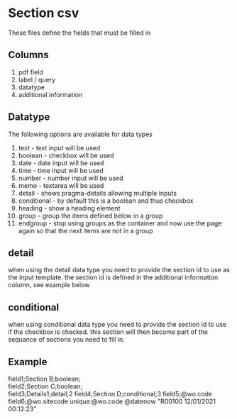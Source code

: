 # Section csv
These files define the fields that must be filled in

## Columns
1. pdf field
1. label / query
1. datatype
1. additional information

## Datatype
The following options are available for data types

1. text - text input will be used
1. boolean - checkbox will be used
1. date - date input will be used
1. time - time input will be used
1. number - number input will be used
1. memo - textarea will be used
1. detail - shows pragma-details allowing multiple inputs
1. conditional - by default this is a boolean and thus checkbox
1. heading - show a heading element 
1. group - group the items defined below in a group
1. endgroup - stop using groups as the container and now use the page again so that the next items are not in a group

## detail
when using the detail data type you need to provide the section id to use as the input template.
the section id is defined in the additional information column, see example below

## conditional
when using conditional data type you need to provide the section id to use if the checkbox is checked.
this section will then become part of the sequance of sections you need to fill in.

## Example
field1;Section B;boolean;	
field2;Section C;boolean;	
field3;Details1;detail;2
field4;Section D;conditional;3
field5;@wo.code
field6;@wo.sitecode
unique:@wo.code @datenow                "R00100 12/01/2021 00:12:23"
